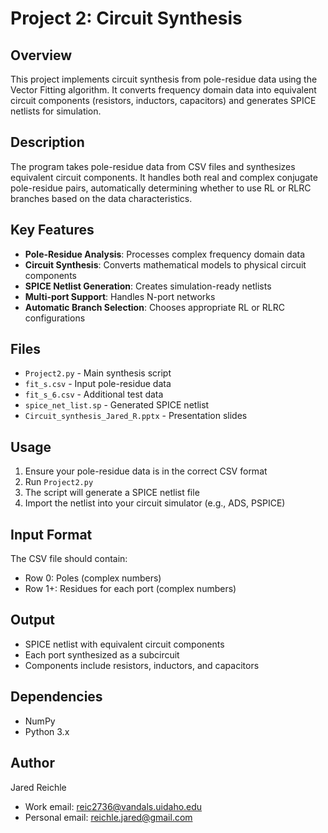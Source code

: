 # Project 2: Circuit Synthesis

## Overview
This project implements circuit synthesis from pole-residue data using the Vector Fitting algorithm. It converts frequency domain data into equivalent circuit components (resistors, inductors, capacitors) and generates SPICE netlists for simulation.

## Description
The program takes pole-residue data from CSV files and synthesizes equivalent circuit components. It handles both real and complex conjugate pole-residue pairs, automatically determining whether to use RL or RLRC branches based on the data characteristics.

## Key Features
- **Pole-Residue Analysis**: Processes complex frequency domain data
- **Circuit Synthesis**: Converts mathematical models to physical circuit components
- **SPICE Netlist Generation**: Creates simulation-ready netlists
- **Multi-port Support**: Handles N-port networks
- **Automatic Branch Selection**: Chooses appropriate RL or RLRC configurations

## Files
- `Project2.py` - Main synthesis script
- `fit_s.csv` - Input pole-residue data
- `fit_s_6.csv` - Additional test data
- `spice_net_list.sp` - Generated SPICE netlist
- `Circuit_synthesis_Jared_R.pptx` - Presentation slides

## Usage
1. Ensure your pole-residue data is in the correct CSV format
2. Run `Project2.py`
3. The script will generate a SPICE netlist file
4. Import the netlist into your circuit simulator (e.g., ADS, PSPICE)

## Input Format
The CSV file should contain:
- Row 0: Poles (complex numbers)
- Row 1+: Residues for each port (complex numbers)

## Output
- SPICE netlist with equivalent circuit components
- Each port synthesized as a subcircuit
- Components include resistors, inductors, and capacitors

## Dependencies
- NumPy
- Python 3.x

## Author
Jared Reichle
- Work email: reic2736@vandals.uidaho.edu
- Personal email: reichle.jared@gmail.com 